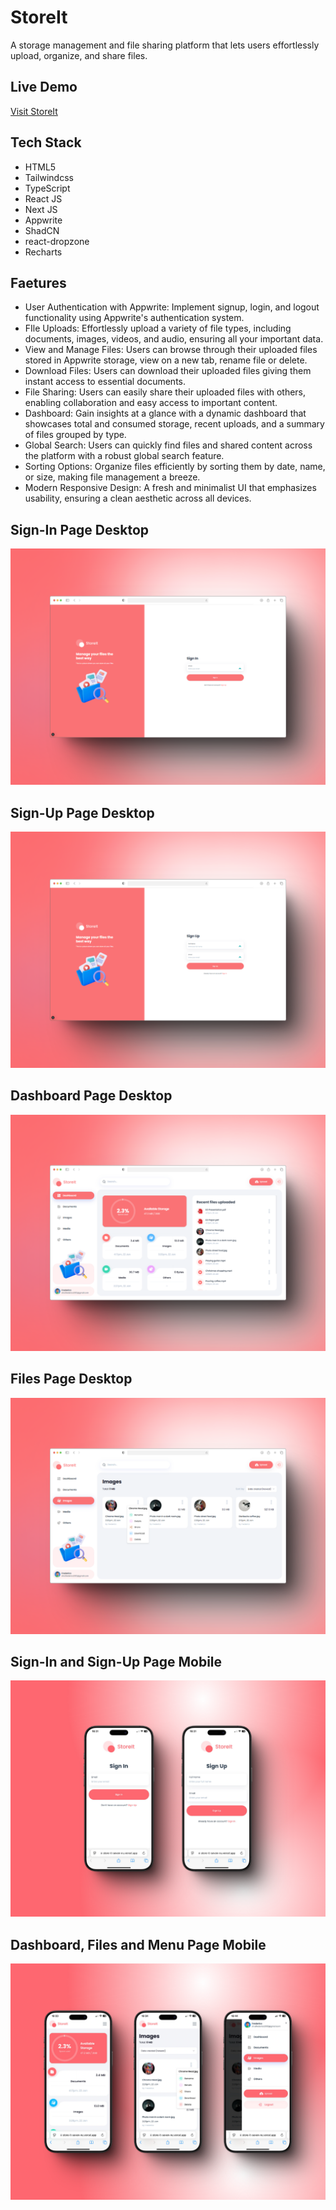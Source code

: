 # StoreIt
A storage management and file sharing platform that lets users effortlessly upload, organize, and share files.

## Live Demo
[Visit StoreIt](https://store-it-seven-nu.vercel.app)

## Tech Stack
- HTML5
- Tailwindcss
- TypeScript
- React JS
- Next JS
- Appwrite
- ShadCN
- react-dropzone
- Recharts

## Faetures
 - User Authentication with Appwrite: Implement signup, login, and logout functionality using Appwrite's authentication system.
 - FIle Uploads: Effortlessly upload a variety of file types, including documents, images, videos, and audio, ensuring all your important data.
 - View and Manage Files: Users can browse through their uploaded files stored in Appwrite storage, view on a new tab, rename file or delete.
 - Download Files: Users can download their uploaded files giving them instant access to essential documents.
 - File Sharing: Users can easily share their uploaded files with others, enabling collaboration and easy access to important content.
 - Dashboard: Gain insights at a glance with a dynamic dashboard that showcases total and consumed storage, recent uploads, and a summary of files grouped by type.
 - Global Search: Users can quickly find files and shared content across the platform with a robust global search feature.
 - Sorting Options: Organize files efficiently by sorting them by date, name, or size, making file management a breeze.
 - Modern Responsive Design: A fresh and minimalist UI that emphasizes usability, ensuring a clean aesthetic across all devices.

## Sign-In Page Desktop
![Sign-In Page Desktop](https://github.com/TwickE/ReadmeImages/blob/main/StoreItSignIn.png?raw=true)

## Sign-Up Page Desktop
![Sign-Up Page Desktop](https://github.com/TwickE/ReadmeImages/blob/main/StoreItSignUp.png?raw=true)

## Dashboard Page Desktop
![Dashboard Page Desktop](https://github.com/TwickE/ReadmeImages/blob/main/StoreItDashboard.png?raw=true)

## Files Page Desktop
![Files Page Desktop](https://github.com/TwickE/ReadmeImages/blob/main/StoreItOptionsMenu.png?raw=true)

## Sign-In and Sign-Up Page Mobile
![Sign-In and Sign-Up Page Mobile](https://github.com/TwickE/ReadmeImages/blob/main/StoreItMobile1.png?raw=true)

## Dashboard, Files and Menu Page Mobile
![Dashboard, Files and Menu Page Mobile](https://github.com/TwickE/ReadmeImages/blob/main/StoreItMobile2.png?raw=true)
